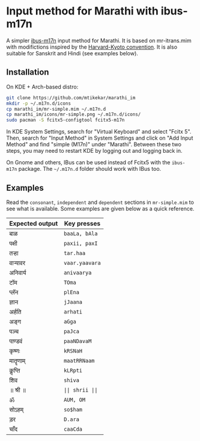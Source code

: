 # Input method for Marathi with ibus-m17n

A simpler [ibus-m17n](https://launchpad.net/ubuntu/+source/ibus-m17n) input method for Marathi. It is based on mr-itrans.mim with modifictions inspired by the [Harvard-Kyoto convention](http://en.wikipedia.org/wiki/Harvard-Kyoto). It is also suitable for Sanskrit and Hindi (see examples below).

## Installation

On KDE + Arch-based distro:

```bash
git clone https://github.com/mtikekar/marathi_im
mkdir -p ~/.m17n.d/icons
cp marathi_im/mr-simple.mim ~/.m17n.d
cp marathi_im/icons/mr-simple.png ~/.m17n.d/icons/
sudo pacman -S fcitx5-configtool fcitx5-m17n
```

In KDE System Settings, search for "Virtual Keyboard" and select "Fcitx 5". Then,
search for "Input Method" in System Settings and click on "Add Input Method" and
find "simple (M17n)" under "Marathi". Between these two steps, you may need to
restart KDE by logging out and logging back in.

On Gnome and others, IBus can be used instead of Fcitx5 with the `ibus-m17n` package.
The `~/.m17n.d` folder should work with IBus too.

## Examples

Read the `consonant`, `independent` and `dependent` sections in `mr-simple.mim` to see what is available. Some examples are given below as a quick reference.

Expected output | Key presses
----------------|-------------
बाळ                        | `baaLa, bAla`
पक्षी                        | `paxii, paxI`
तऱ्हा                        | `tar.haa`
वाऱ्यावर                     | `vaar.yaavara`
अनिवार्य                    | `anivaarya`
टॉम                         | `TOma`
प्लॅन                        | `plEna`
ज्ञान                         | `jJaana`
अर्हति                       | `arhati`
अङ्ग                         | `aGga`
पञ्च                         | `paJca`
पाण्डवं                      | `paaNDavaM`
कृष्णः                        | `kRSNaH`
मातॄणाम्                    | `maatRRNaam`
कॢप्ति                        | `kLRpti`
शिव                        | `shiva`
॥ श्री ॥                    | `\|\| shrii \|\|`
ॐ                          | `AUM, OM`
सोऽहम्                     | `so$ham`
ड़र                          | `D.ara`
चाँद                        | `caaCda`
